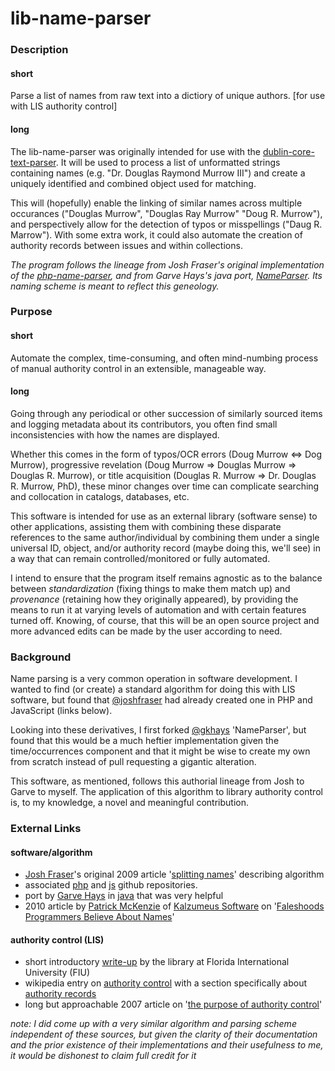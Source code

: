 # lib-name-parser

### Description ###

#### short ####
Parse a list of names from raw text into a dictiory of unique authors. [for use with LIS authority control]

#### long ####
The lib-name-parser was originally intended for use with the
  [dublin-core-text-parser](https://github.com/atla5/dublin-core-text-parser/). It will be used to process 
  a list of unformatted strings containing names (e.g. "Dr. Douglas Raymond Murrow III") and create 
  a uniquely identified and combined object used for matching. 
  
This will (hopefully) enable the linking of similar names across multiple occurances ("Douglas Murrow", "Douglas Ray Murrow"
  "Doug R. Murrow"), and perspectively allow for the detection of typos or misspellings ("Daug R. Marrow"). With some extra
  work, it could also automate the creation of authority records between issues and within collections.
  
_The program follows the lineage from Josh Fraser's original implementation of the 
  [php-name-parser](https://github.com/joshfraser/PHP-Name-Parser), and from Garve Hays's java port, 
  [NameParser](https://github.com/gkhays/NameParser). Its naming scheme is meant to reflect this geneology._
  
### Purpose ###

#### short ####
Automate the complex, time-consuming, and often mind-numbing process of manual authority control in an extensible, 
  manageable way.

#### long ####
Going through any periodical or other succession of similarly sourced items and logging metadata about its 
  contributors, you often find small inconsistencies with how the names are displayed.
  
Whether this comes in the form of typos/OCR errors (Doug Murrow <=> Dog Murrow), progressive revelation 
  (Doug Murrow => Douglas Murrow => Douglas R. Murrow), or title acquisition (Douglas R. Murrow => 
  Dr. Douglas R. Murrow, PhD), these minor changes over time can complicate searching and collocation
  in catalogs, databases, etc. 
  
This software is intended for use as an external library (software sense) to other applications, assisting 
  them with combining these disparate references to the same author/individual by combining them under a 
  single universal ID, object, and/or authority record (maybe doing this, we'll see) in a way that can 
  remain controlled/monitored or fully automated. 
  
I intend to ensure that the program itself remains agnostic as to the balance between _standardization_ 
  (fixing things to make them match up) and _provenance_ (retaining how they originally appeared), by
  providing the means to run it at varying levels of automation and with certain features turned off.
  Knowing, of course, that this will be an open source project and more advanced edits can be made 
  by the user according to need.
  
### Background ###
Name parsing is a very common operation in software development. I wanted to find (or create) a standard algorithm for 
  doing this with LIS software, but found that [@joshfraser](https://github.com/joshfraser) had already created one 
  in PHP and JavaScript (links below).
  
Looking into these derivatives, I first forked [@gkhays](https://github.com/gkhays) 'NameParser', but found that this would 
  be a much heftier implementation given the time/occurrences component and that it might be wise to create my own from 
  scratch instead of pull requesting a gigantic alteration. 
  
This software, as mentioned, follows this authorial lineage from Josh to Garve to myself. The application of this 
  algorithm to library authority control is, to my knowledge, a novel and meaningful contribution. 

### External Links ###

#### software/algorithm ####
* [Josh Fraser](https://github.com/joshfraser)'s original 2009 article 
  '[splitting names](http://www.onlineaspect.com/2009/08/17/splitting-names/)' describing algorithm
* associated [php](https://github.com/joshfraser/PHP-Name-Parser) and
  [js](https://github.com/joshfraser/JavaScript-Name-Parser) github repositories. 
* port by [Garve Hays](https://github.com/gkhays) in [java](https://github.com/gkhays/NameParser) that was very helpful 
* 2010 article by [Patrick McKenzie](https://github.com/patio11) of [Kalzumeus Software](https://www.kalzumeus.com/)
  on '[Faleshoods Programmers Believe About Names](https://www.kalzumeus.com/2010/06/17/falsehoods-programmers-believe-about-names/)'

#### authority control (LIS) ####
* short introductory [write-up](https://library.fiu.edu/about-us/cataloging/authority-control) by 
  the library at Florida International University (FIU)
* wikipedia entry on [authority control](https://en.wikipedia.org/wiki/Authority_control)
  with a section specifically about 
  [authority records](https://en.wikipedia.org/wiki/Authority_control#Authority_records_and_files)
* long but approachable 2007 article on '[the purpose of authority control](https://bibwild.wordpress.com/2007/08/08/the-purpose-of-authority-control/)'

_note: I did come up with a very similar algorithm and parsing scheme independent of these sources, 
  but given the clarity of their documentation and the prior existence of their implementations and
  their usefulness to me, it would be dishonest to claim full credit for it_
